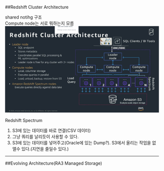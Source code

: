 ##Redshift Cluster Architecture


shared notihg 구조  
Compute node는 서로 뭐하는지 모름  
![img.png](img.png)

Redshift Spectrum
1. S3에 있는 데이터를 바로 연결(CSV 데이터)
2. 그냥 쿼리를 날리듯이 사용할 수 있다.
3. S3에 있는 데이터를 넣어주고(Oracle에 있는 Dump?). S3에서 올리는 작업을 없앨수 있다.(지연을 줄일수 있다.)
---

##Evolving Architecture(RA3 Managed Storage)
